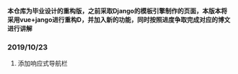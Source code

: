 #### 本仓库为毕业设计的重构版，之前采取Django的模板引擎制作的页面，本版本将采用vue+jango进行重构D，并加入新的功能，同时按照进度争取完成对应的博文进行讲解
### 2019/10/23
1. 添加响应式导航栏